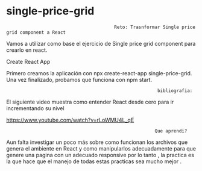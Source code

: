 # single-price-grid

                                            Reto: Trasnformar Single price grid component a React
                                            
                                            
Vamos a utilizar como base el ejercicio de Single price grid component para crearlo en react.

Create React App

Primero creamos la aplicación con npx create-react-app single-price-grid. Una vez finalizado, probamos que funciona con npm start.

                                                            bibliografia:
                                                            
El siguiente video muestra como entender React desde cero para ir incrementando su nivel 
                                                            
https://www.youtube.com/watch?v=rLoWMU4L_qE

                                                           
                                                           Que aprendi?
                                                           
 Aun falta investigar un poco más sobre como funcionan los archivos que genera el ambiente en React y como manipularlos adecuadamente para que genere una pagina con un adecuado responsive por lo tanto , la practica es la que hace que el manejo de todas estas practicas sea mucho mejor . 


